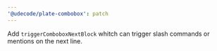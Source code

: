 ```yaml
---
'@udecode/plate-combobox': patch
---
```


Add `triggerComboboxNextBlock` whitch can trigger slash commands or mentions on the next line.
